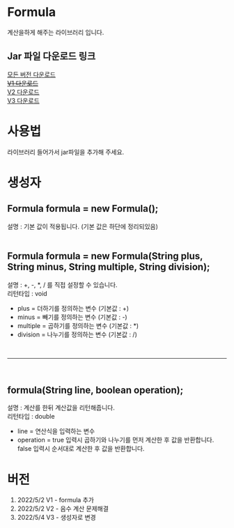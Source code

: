 # Formula
계산을하게 해주는 라이브러리 입니다.</br>

## Jar 파일 다운로드 링크
  [모든 버전 다운로드](https://downgit.evecalm.com/#/home?url=https://github.com/PersesTitan/Formula/Jar)</br>
  ~~[V1 다운로드](https://downgit.evecalm.com/#/home?url=https://github.com/PersesTitan/Formula/Jar/V1)</br>~~
  [V2 다운로드](https://downgit.evecalm.com/#/home?url=https://github.com/PersesTitan/Formula/Jar/V2)</br>
  [V3 다운로드](https://downgit.evecalm.com/#/home?url=https://github.com/PersesTitan/Formula/Jar/V3)</br>
  
# 사용법
라이브러리 들어가서 jar파일을 추가해 주세요.
  

# 생성자
## Formula formula = new Formula(); </br>
설명 : 기본 값이 적용됩니다. (기본 값은 하단에 정리되있음)</br>
</br>
## Formula formula = new Formula(String plus, String minus, String multiple, String division); </br>
설명 : +, -, *, / 를 직접 설정할 수 있습니다. </br>
리턴타입 : void </br>
  * plus = 더하기를 정의하는 변수 (기본값 : +)
  * minus = 빼기를 정의하는 변수 (기본값 : -)
  * multiple = 곱하기를 정의하는 변수 (기본값 : *)
  * division = 나누기를 정의하는 변수 (기본값 : /)

</br>

---

</br>


## formula(String line, boolean operation);
  
설명 : 계산를 한뒤 계산값을 리턴해줍니다.</br>
리턴타입 : double</br>
  * line = 연산식을 입력하는 변수
  * operation = true 입력시 곱하기와 나누기를 먼저 계산한 후 값을 반환합니다. </br>
                          false 입력시 순서대로 계산한 후 값을 반환합니다.
                          
                          
# 버전
  1. 2022/5/2 V1 - formula 추가
  2. 2022/5/2 V2 - 음수 계산 문제해결
  3. 2022/5/4 V3 - 생성자로 변경
